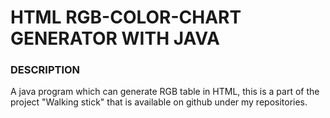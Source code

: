 # HTML RGB-COLOR-CHART GENERATOR WITH JAVA

### DESCRIPTION
 A java program which can generate RGB table in HTML, this is a part of the project "Walking stick" that is available on github under my repositories.
